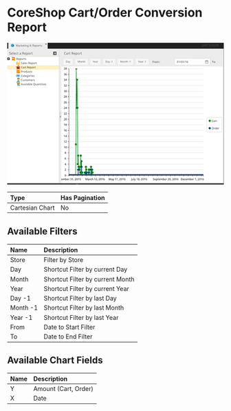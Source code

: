 # CoreShop Cart/Order Conversion Report

![Carts Report](img/carts.png)

| Type | Has Pagination |
|:-----|:-----------|
| Cartesian Chart | No |

## Available Filters

| Name | Description |
|:-----|:------------|
| Store | Filter by Store |
| Day | Shortcut Filter by current Day |
| Month | Shortcut Filter by current Month |
| Year | Shortcut Filter by current Year |
| Day -1 | Shortcut Filter by last Day |
| Month -1 | Shortcut Filter by last Month |
| Year -1 | Shortcut Filter by last Year |
| From | Date to Start Filter |
| To | Date to End Filter |

## Available Chart Fields

| Name | Description |
|:-----|:------------|
| Y | Amount (Cart, Order) |
| X | Date |
